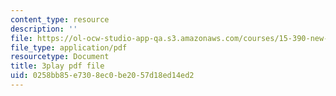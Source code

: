 ```yaml
---
content_type: resource
description: ''
file: https://ol-ocw-studio-app-qa.s3.amazonaws.com/courses/15-390-new-enterprises-spring-2013/0258bb85e7308ec0be2057d18ed14ed2_Ma3ANiGPVNU.pdf
file_type: application/pdf
resourcetype: Document
title: 3play pdf file
uid: 0258bb85-e730-8ec0-be20-57d18ed14ed2
---
```

